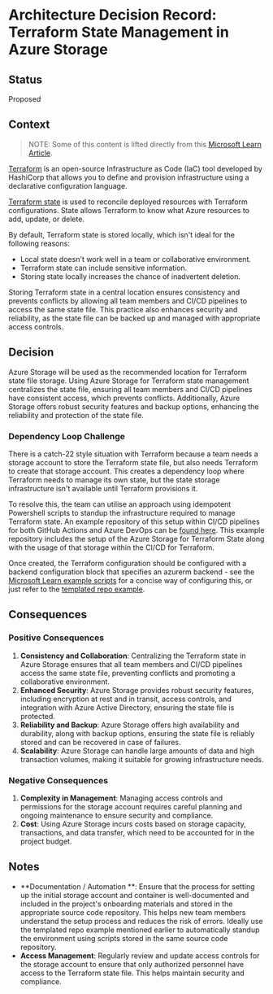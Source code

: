 # Architecture Decision Record: Terraform State Management in Azure Storage

## Status

Proposed

## Context

> NOTE: Some of this content is lifted directly from this [Microsoft Learn Article](https://learn.microsoft.com/en-us/azure/developer/terraform/store-state-in-azure-storage?tabs=terraform).

[Terraform](https://www.terraform.io/) is an open-source Infrastructure as Code (IaC) tool developed by HashiCorp that allows you to define and provision infrastructure using a declarative configuration language. 

[Terraform state](https://developer.hashicorp.com/terraform/language/state) is used to reconcile deployed resources with Terraform configurations. State allows Terraform to know what Azure resources to add, update, or delete.

By default, Terraform state is stored locally, which isn't ideal for the following reasons:

- Local state doesn't work well in a team or collaborative environment.
- Terraform state can include sensitive information.
- Storing state locally increases the chance of inadvertent deletion.

Storing Terraform state in a central location ensures consistency and prevents conflicts by allowing all team members and CI/CD pipelines to access the same state file. This practice also enhances security and reliability, as the state file can be backed up and managed with appropriate access controls.

## Decision

Azure Storage will be used as the recommended location for Terraform state file storage. Using Azure Storage for Terraform state management centralizes the state file, ensuring all team members and CI/CD pipelines have consistent access, which prevents conflicts. Additionally, Azure Storage offers robust security features and backup options, enhancing the reliability and protection of the state file.

### Dependency Loop Challenge
There is a catch-22 style situation with Terraform because a team needs a storage account to store the Terraform state file, but also needs Terraform to create that storage account. This creates a dependency loop where Terraform needs to manage its own state, but the state storage infrastructure isn't available until Terraform provisions it.

To resolve this, the team can utilise an approach using idempotent Powershell scripts to standup the infrastructure required to manage Terraform state. An example repository of this setup within CI/CD pipelines for both GitHub Actions and Azure DevOps can be [found here](https://github.com/dmeineck/terraform-cicd-template). This example repository includes the setup of the Azure Storage for Terraform State along with the usage of that storage within the CI/CD for Terraform.

Once created, the Terraform configuration should be configured with a backend configuration block that specifies an azurerm backend - see the [Microsoft Learn example scripts](https://learn.microsoft.com/en-us/azure/developer/terraform/store-state-in-azure-storage?tabs=powershell#3-configure-terraform-backend-state) for a concise way of configuring this, or just refer to the [templated repo example](https://github.com/dmeineck/terraform-cicd-template).

## Consequences

### Positive Consequences
1. **Consistency and Collaboration**: Centralizing the Terraform state in Azure Storage ensures that all team members and CI/CD pipelines access the same state file, preventing conflicts and promoting a collaborative environment.
2. **Enhanced Security**: Azure Storage provides robust security features, including encryption at rest and in transit, access controls, and integration with Azure Active Directory, ensuring the state file is protected.
3. **Reliability and Backup**: Azure Storage offers high availability and durability, along with backup options, ensuring the state file is reliably stored and can be recovered in case of failures.
4. **Scalability**: Azure Storage can handle large amounts of data and high transaction volumes, making it suitable for growing infrastructure needs.

### Negative Consequences
1. **Complexity in Management**: Managing access controls and permissions for the storage account requires careful planning and ongoing maintenance to ensure security and compliance.
2. **Cost**: Using Azure Storage incurs costs based on storage capacity, transactions, and data transfer, which need to be accounted for in the project budget.

## Notes

- **Documentation / Automation **: Ensure that the process for setting up the initial storage account and container is well-documented and included in the project's onboarding materials and stored in the appropriate source code repository. This helps new team members understand the setup process and reduces the risk of errors. Ideally use the templated repo example mentioned earlier to automatically standup the environment using scripts stored in the same source code repository.
- **Access Management**: Regularly review and update access controls for the storage account to ensure that only authorized personnel have access to the Terraform state file. This helps maintain security and compliance.
